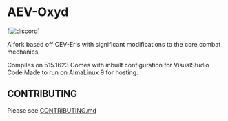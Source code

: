 #  AEV-Oxyd
[![discord](https://discord.gg/SGsRQvWsyk)]

A fork based off CEV-Eris with significant modifications to the core combat mechanics.


Compiles on 515.1623
Comes with inbuilt configuration for VisualStudio Code 
Made to run on AlmaLinux 9 for hosting.

## CONTRIBUTING

Please see [CONTRIBUTING.md](CONTRIBUTING.md)
